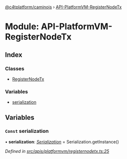 [@c4tplatform/caminojs](../README.md) › [API-PlatformVM-RegisterNodeTx](api_platformvm_registernodetx.md)

# Module: API-PlatformVM-RegisterNodeTx

## Index

### Classes

* [RegisterNodeTx](../classes/api_platformvm_registernodetx.registernodetx.md)

### Variables

* [serialization](api_platformvm_registernodetx.md#const-serialization)

## Variables

### `Const` serialization

• **serialization**: *[Serialization](../classes/utils_serialization.serialization.md)* = Serialization.getInstance()

*Defined in [src/apis/platformvm/registernodetx.ts:25](https://github.com/chain4travel/caminojs/blob/8077d740/src/apis/platformvm/registernodetx.ts#L25)*
